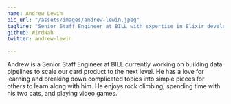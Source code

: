 ```yaml
---
name: Andrew Lewin
pic_url: "/assets/images/andrew-lewin.jpeg"
tagline: "Senior Staff Engineer at BILL with expertise in Elixir development and data processing systems"
github: WirdNah
twitter: andrew-lewin

---
```

Andrew is a Senior Staff Engineer at BILL currently working on building data pipelines to scale our card product to the next level. He has a love for learning and breaking down complicated topics into simple pieces for others to learn along with him. He enjoys rock climbing, spending time with his two cats, and playing video games.
